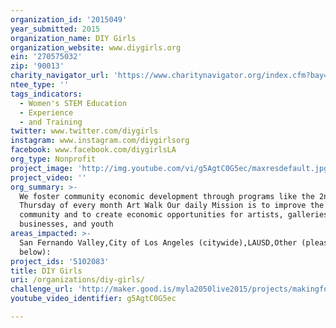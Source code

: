 ```yaml
---
organization_id: '2015049'
year_submitted: 2015
organization_name: DIY Girls
organization_website: www.diygirls.org
ein: '270575032'
zip: '90013'
charity_navigator_url: 'https://www.charitynavigator.org/index.cfm?bay=search.profile&ein=270575032'
ntee_type: ''
tags_indicators:
  - Women's STEM Education
  - Experience
  - and Training
twitter: www.twitter.com/diygirls
instagram: www.instagram.com/diygirlsorg
facebook: www.facebook.com/diygirlsLA
org_type: Nonprofit
project_image: 'http://img.youtube.com/vi/g5AgtC0G5ec/maxresdefault.jpg'
project_video: ''
org_summary: >-
  We foster community economic development through programs like the 2nd
  Thursday of every month Art Walk Our daily Mission is to improve the local
  community and to create economic opportunities for artists, galleries, small
  businesses, and youth
areas_impacted: >-
  San Fernando Valley,City of Los Angeles (citywide),LAUSD,Other (please specify
  below):
project_ids: '5102083'
title: DIY Girls
uri: /organizations/diy-girls/
challenge_url: 'http://maker.good.is/myla2050live2015/projects/makingforgood.html'
youtube_video_identifier: g5AgtC0G5ec

---
```

